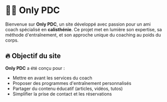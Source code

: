 # 🏋️‍♂️ Only PDC

Bienvenue sur **Only PDC**, un site développé avec passion pour un ami coach spécialisé en **calisthénie**. Ce projet met en lumière son expertise, sa méthode d'entraînement, et son approche unique du coaching au poids du corps.

## 🔥 Objectif du site

**Only PDC** a été conçu pour :

- Mettre en avant les services du coach
- Proposer des programmes d'entraînement personnalisés
- Partager du contenu éducatif (articles, vidéos, tutos)
- Simplifier la prise de contact et les réservations
